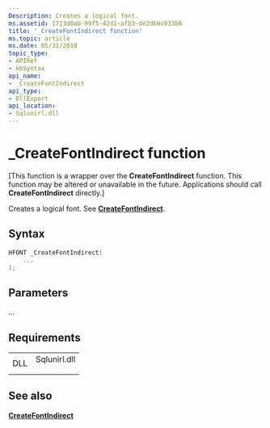 ```yaml
---
Description: Creates a logical font.
ms.assetid: 1713d8ab-99f5-42d1-afb3-de2d66c033b6
title: '_CreateFontIndirect function'
ms.topic: article
ms.date: 05/31/2018
topic_type: 
- APIRef
- kbSyntax
api_name: 
- _CreateFontIndirect
api_type: 
- DllExport
api_location: 
- Sqlunirl.dll
---
```


# \_CreateFontIndirect function

\[This function is a wrapper over the **CreateFontIndirect** function. This function may be altered or unavailable in the future. Applications should call **CreateFontIndirect** directly.\]

Creates a logical font. See [**CreateFontIndirect**](https://docs.microsoft.com/windows/desktop/api/wingdi/nf-wingdi-createfontindirecta).

## Syntax


```C++
HFONT _CreateFontIndirect(
    ...
);
```



## Parameters

<dl> <dt>

*...* 
</dt> <dd></dd> </dl>

## Requirements



|                |                                                                                         |
|----------------|-----------------------------------------------------------------------------------------|
| DLL<br/> | <dl> <dt>Sqlunirl.dll</dt> </dl> |



## See also

<dl> <dt>

[**CreateFontIndirect**](https://docs.microsoft.com/windows/desktop/api/wingdi/nf-wingdi-createfontindirecta)
</dt> </dl>

 

 




